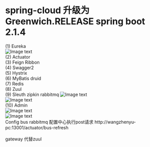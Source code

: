 # spring-cloud 升级为 Greenwich.RELEASE spring boot 2.1.4
(1) Eureka
<br/>
![Image text](https://freenetfile.oss-ap-southeast-1.aliyuncs.com/WeChat%20Screenshot_20181206145421.png)
<br/> 
(2) Actuator
<br/>
(3) Feign Ribbon
<br/>
(4) Swagger2
<br/>
(5) Hystrix
<br/>
(6) MyBatis druid
<br/>
(7) Redis
<br/>
(8) Zuul
<br/>
(9) Sleuth zipkin rabbitmq
![Image text](https://freenetfile.oss-ap-southeast-1.aliyuncs.com/WeChat%20Screenshot_20181206145435.png)
<br/>
![Image text](https://freenetfile.oss-ap-southeast-1.aliyuncs.com/WeChat%20Screenshot_20181206145445.png)
<br/>
(10) Admin
<br/>
![Image text](https://freenetfile.oss-ap-southeast-1.aliyuncs.com/WeChat%20Screenshot_20181207113300.png)
<br/>
![Image text](https://freenetfile.oss-ap-southeast-1.aliyuncs.com/WeChat%20Screenshot_20181207112551.png)
<br/>
Config bus rabbitmq 配置中心执行post请求 http://wangzhenyu-pc:13001/actuator/bus-refresh
<br/>  
gateway 代替zuul

